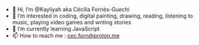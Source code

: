 - 👋 Hi, I’m @Kayliyah aka Cécilia Fornès-Guechi
- 👀 I’m interested in coding, digital painting, drawing, reading, listening to music, playing video games and writing stories
- 🌱 I’m currently learning JavaScript
- 📫 How to reach me : cec.forn@proton.me

<!---
Kayliyah/Kayliyah is a ✨ special ✨ repository because its `README.md` (this file) appears on your GitHub profile.
You can click the Preview link to take a look at your changes.
--->
